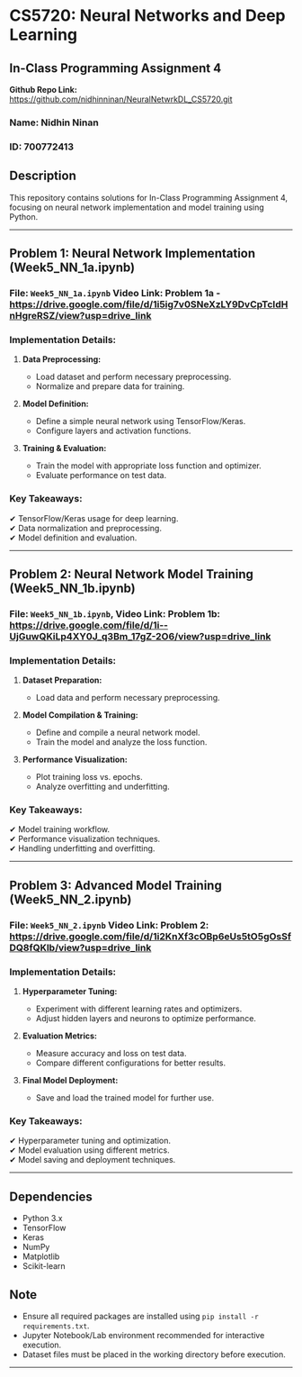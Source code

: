 # CS5720: Neural Networks and Deep Learning  
## In-Class Programming Assignment 4  

**Github Repo Link:** https://github.com/nidhinninan/NeuralNetwrkDL_CS5720.git 

### Name: Nidhin Ninan  
### ID: 700772413  

## Description  
This repository contains solutions for In-Class Programming Assignment 4, focusing on neural network implementation and model training using Python.  

---

## Problem 1: Neural Network Implementation (Week5_NN_1a.ipynb)  

### **File:** `Week5_NN_1a.ipynb`  Video Link: Problem 1a - https://drive.google.com/file/d/1i5ig7v0SNeXzLY9DvCpTcIdHnHgreRSZ/view?usp=drive_link

### **Implementation Details:**  
1. **Data Preprocessing:**  
   - Load dataset and perform necessary preprocessing.  
   - Normalize and prepare data for training.  

2. **Model Definition:**  
   - Define a simple neural network using TensorFlow/Keras.  
   - Configure layers and activation functions.  

3. **Training & Evaluation:**  
   - Train the model with appropriate loss function and optimizer.  
   - Evaluate performance on test data.  

### **Key Takeaways:**  
✔ TensorFlow/Keras usage for deep learning.  
✔ Data normalization and preprocessing.  
✔ Model definition and evaluation.  

---

## Problem 2: Neural Network Model Training (Week5_NN_1b.ipynb)  

### **File:** `Week5_NN_1b.ipynb`,  Video Link: Problem 1b: https://drive.google.com/file/d/1i--UjGuwQKiLp4XY0J_q3Bm_17gZ-2O6/view?usp=drive_link

### **Implementation Details:**  
1. **Dataset Preparation:**  
   - Load data and perform necessary preprocessing.  

2. **Model Compilation & Training:**  
   - Define and compile a neural network model.  
   - Train the model and analyze the loss function.  

3. **Performance Visualization:**  
   - Plot training loss vs. epochs.  
   - Analyze overfitting and underfitting.  

### **Key Takeaways:**  
✔ Model training workflow.  
✔ Performance visualization techniques.  
✔ Handling underfitting and overfitting.  

---

## Problem 3: Advanced Model Training (Week5_NN_2.ipynb)  

### **File:** `Week5_NN_2.ipynb`  Video Link: Problem 2: https://drive.google.com/file/d/1i2KnXf3cOBp6eUs5tO5gOsSfDQ8fQKlb/view?usp=drive_link

### **Implementation Details:**  
1. **Hyperparameter Tuning:**  
   - Experiment with different learning rates and optimizers.  
   - Adjust hidden layers and neurons to optimize performance.  

2. **Evaluation Metrics:**  
   - Measure accuracy and loss on test data.  
   - Compare different configurations for better results.  

3. **Final Model Deployment:**  
   - Save and load the trained model for further use.  

### **Key Takeaways:**  
✔ Hyperparameter tuning and optimization.  
✔ Model evaluation using different metrics.  
✔ Model saving and deployment techniques.  

---

## Dependencies  
- Python 3.x  
- TensorFlow  
- Keras  
- NumPy  
- Matplotlib  
- Scikit-learn  

## Note  
- Ensure all required packages are installed using `pip install -r requirements.txt`.  
- Jupyter Notebook/Lab environment recommended for interactive execution.  
- Dataset files must be placed in the working directory before execution.  

---



